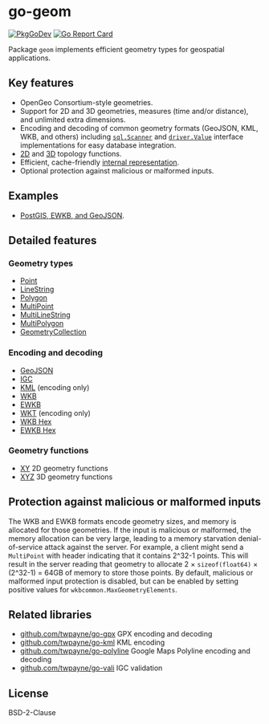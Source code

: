 # go-geom

[![PkgGoDev](https://pkg.go.dev/badge/github.com/don4get/go-geom)](https://pkg.go.dev/github.com/don4get/go-geom)
[![Go Report Card](https://goreportcard.com/badge/github.com/don4get/go-geom)](https://goreportcard.com/report/github.com/don4get/go-geom)

Package `geom` implements efficient geometry types for geospatial applications.

## Key features

* OpenGeo Consortium-style geometries.
* Support for 2D and 3D geometries, measures (time and/or distance), and
  unlimited extra dimensions.
* Encoding and decoding of common geometry formats (GeoJSON, KML, WKB, and
  others) including [`sql.Scanner`](https://pkg.go.dev/database/sql#Scanner) and
  [`driver.Value`](https://pkg.go.dev/database/sql/driver#Value) interface
  implementations for easy database integration.
* [2D](https://pkg.go.dev/github.com/don4get/go-geom/xy) and
  [3D](https://pkg.go.dev/github.com/don4get/go-geom/xyz) topology functions.
* Efficient, cache-friendly [internal representation](INTERNALS.md).
* Optional protection against malicious or malformed inputs.

## Examples

* [PostGIS, EWKB, and GeoJSON](https://github.com/don4get/go-geom/tree/master/examples/postgis).

## Detailed features

### Geometry types

* [Point](https://pkg.go.dev/github.com/don4get/go-geom#Point)
* [LineString](https://pkg.go.dev/github.com/don4get/go-geom#LineString)
* [Polygon](https://pkg.go.dev/github.com/don4get/go-geom#Polygon)
* [MultiPoint](https://pkg.go.dev/github.com/don4get/go-geom#MultiPoint)
* [MultiLineString](https://pkg.go.dev/github.com/don4get/go-geom#MultiLineString)
* [MultiPolygon](https://pkg.go.dev/github.com/don4get/go-geom#MultiPolygon)
* [GeometryCollection](https://pkg.go.dev/github.com/don4get/go-geom#GeometryCollection)

### Encoding and decoding

* [GeoJSON](https://pkg.go.dev/github.com/don4get/go-geom/encoding/geojson)
* [IGC](https://pkg.go.dev/github.com/don4get/go-geom/encoding/igc)
* [KML](https://pkg.go.dev/github.com/don4get/go-geom/encoding/kml) (encoding only)
* [WKB](https://pkg.go.dev/github.com/don4get/go-geom/encoding/wkb)
* [EWKB](https://pkg.go.dev/github.com/don4get/go-geom/encoding/ewkb)
* [WKT](https://pkg.go.dev/github.com/don4get/go-geom/encoding/wkt) (encoding only)
* [WKB Hex](https://pkg.go.dev/github.com/don4get/go-geom/encoding/wkbhex)
* [EWKB Hex](https://pkg.go.dev/github.com/don4get/go-geom/encoding/ewkbhex)

### Geometry functions

* [XY](https://pkg.go.dev/github.com/don4get/go-geom/xy) 2D geometry functions
* [XYZ](https://pkg.go.dev/github.com/don4get/go-geom/xyz) 3D geometry functions

## Protection against malicious or malformed inputs

The WKB and EWKB formats encode geometry sizes, and memory is allocated for
those geometries. If the input is malicious or malformed, the memory allocation
can be very large, leading to a memory starvation denial-of-service attack
against the server. For example, a client might send a `MultiPoint` with header
indicating that it contains 2^32-1 points. This will result in the server
reading that geometry to allocate 2 × `sizeof(float64)` × (2^32-1) = 64GB of
memory to store those points. By default, malicious or malformed input
protection is disabled, but can be enabled by setting positive values for
`wkbcommon.MaxGeometryElements`.

## Related libraries

* [github.com/twpayne/go-gpx](https://github.com/twpayne/go-gpx) GPX encoding and decoding
* [github.com/twpayne/go-kml](https://github.com/twpayne/go-kml) KML encoding
* [github.com/twpayne/go-polyline](https://github.com/twpayne/go-polyline) Google Maps Polyline encoding and decoding
* [github.com/twpayne/go-vali](https://github.com/twpayne/go-vali) IGC validation

## License

BSD-2-Clause